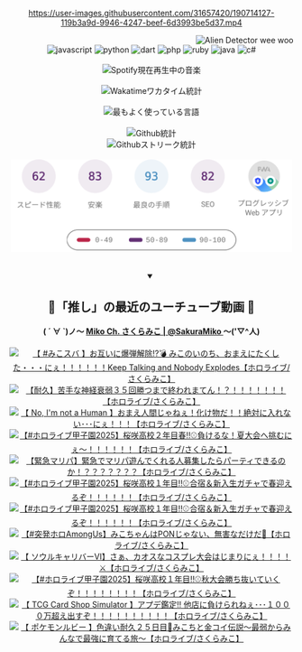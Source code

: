 <!-- START: HERO IMAGE GIF ////////// ////////// ////////// -->
<!-- <img src="@/../assets/img/gaming/ghost-of-tsushima.gif" width="100%"  alt="nellyXinwei's Hero Gif Image"/> -->
<!-- END: HERO IMAGE GIF ////////// ////////// ////////// -->

<div align="center" >  
  
<!-- START:ワンピース 第1015話「ルフィはRED ROCを使う」 -->
<https://user-images.githubusercontent.com/31657420/190714127-119b3a9d-9946-4247-beef-6d3993be5d37.mp4>
<!-- END:ワンピース 第1015話「ルフィはRED ROCを使う」 -->

<!-- START:VISITOR COUNTER -->
<div width="100%" align="right">
<img src="https://komarev.com/ghpvc/?username=nellyXinwei&label=🛸&color=grey&style=for-the-badge&labelcolor=ffffff" alt="Alien Detector wee woo"/>
</div>
<!-- END:VISITOR COUNTER -->

<!-- START: PROGRAMMING LANGUAGES -->
<!-- 色彩 Color Scheme:
#961E3A, #8A0D42, #5A0640, #4F265E, #2B355A, #3E759B, #CC4246,
#BB2649, #AD1052, #700750, #633075, #364270, #4E92C2, #FF5357
Sauce: https://www.webcreatorbox.com/inspiration/pantone-2023
-->

<img src="https://img.shields.io/badge/javascript%20-%23BB2649.svg?&style=for-the-badge&logo=javascript&logoColor=white&labelColor=961E3A" alt="javascript"/>
<img src="https://img.shields.io/badge/python%20-%23AD1052.svg?&style=for-the-badge&logo=python&logoColor=white&labelColor=8A0D42" alt="python" />
<img src="https://img.shields.io/badge/dart%20-%23700750.svg?&style=for-the-badge&logo=dart&logoColor=white&labelColor=5A0640" alt="dart"/>
<img src="https://img.shields.io/badge/php%20-%23633075.svg?&style=for-the-badge&logo=php&logoColor=white&labelColor=4F265E" alt="php"/>
<img src="https://img.shields.io/badge/ruby%20-%23364270.svg?&style=for-the-badge&logo=ruby&logoColor=white&labelColor=2B355A" alt="ruby"/>
<img src="https://img.shields.io/badge/java%20-%234E92C2.svg?&style=for-the-badge&logo=openjdk&logoColor=white&labelColor=3E759B" alt="java"/>
<img src="https://img.shields.io/badge/c%23-%23FF5357.svg?style=for-the-badge&logo=c-sharp&logoColor=white&labelColor=CC4246" alt="c#"/>  
<!-- END: PROGRAMMING LANGUAGES -->

<br>
<br>

<!-- START: MUSIC STATUS -->
  <!-- <a href="https://newojima-gsrs-20220114.vercel.app/api/now-playing?open">
    <img src="https://newojima-gsrs-20220114.vercel.app/api/now-playing" alt="Spotify現在再生中の音楽">
  </a> -->
  <img src="https://newojima-grss-20230114.vercel.app/api/spotify?border_color=transparent" alt="Spotify現在再生中の音楽" width="280px">
<!-- END: MUSIC STATUS -->

<br>
<br>

<!-- START: GITHUB STATUS -->
<!-- 色彩 Color Scheme:  #BB2649, #AD1052, #700750, #633075 -->
<img align="center" src="https://newojima-grs-20230109.vercel.app/api/wakatime?username=newojima&layout=compact&langs_count=10&locale=ja&hide_title=false&title_color=fff&hide_border=true&text_color=fff&bg_color=BB2649,BB2649,633075,633075&hide=other,css,html,bash,xml,git%20config,makefile,properties,yaml,markdown,text,json,jsx" alt="Wakatimeワカタイム統計" width="500px"/>

<br>
<br>

<!-- 色彩 Color Scheme:  #633075, #364270, #4E92C2 -->
  <img align="center" src="https://newojima-grs-20230109.vercel.app/api/top-langs?username=newojima&layout=compact&text_color=fff&icon_color=fff&hide_border=true&&locale=ja&hide_title=false&title_color=fff&include_all_commits=true&card_width=445&langs_count=11&hide=c%23,powershell,shaderlab,hlsl,makefile,jupyter%20notebook,python,html,css,shell,batchfile,less,liquid,hack,scss&bg_color=4F265E,633075,4E92C2" alt="最もよく使っている言語" width="500px"/>

<br>
<br>

<!-- 色彩 Color Scheme:  #4E92C2, #FF5357 -->
  <img align="center" src="https://newojima-grs-20230109.vercel.app/api?username=newojima&rank_icon=github&show_icons=true&&locale=ja&title_color=fff&text_color=fff&icon_color=fff&hide_border=true&hide_title=false&count_private=true&include_all_commits=true&card_width=495&disable_animations=true&bg_color=4E92C2,4E92C2,FF5357" alt="Github統計" width="500px"/>

<br>

<img align="center" src="https://streak-stats.demolab.com?user=newojima&theme=dark&hide_border=true&locale=ja&ring=BB2649&stroke=222222&background=151515&sideLabels=BB2649&currStreakLabel=ffffff&border=BB2649&fire=FF5357&currStreakNum=ffffff&sideNums=FF5357&dates=ffffff" alt="Githubストリーク統計" width="500px"/>

<br>
<br>

  <img align="center" width="500px" src="@/../assets/img/page-insights.svg" alt="Githubページの洞察"/>
  
</div>
<!-- END: GITHUB STATUS -->

<br>
<br>

<div align="center">
<details open>
  <summary>

  </summary>

  <h2 align="center">🌸「推し」の最近のユーチューブ動画 🌸</h2>
  <h4>
  ( ´ ∀ `)ノ～ 
  <a href="https://www.youtube.com/@SakuraMiko">Miko Ch. さくらみこ | @SakuraMiko
  </a>
   ～('▽^人)
  </h4>

  <!-- BEGIN YOUTUBE-CARDS -->
<a href="https://www.youtube.com/watch?v=vkBdd6cxqPs"><img src="https://ytcards.demolab.com/?id=vkBdd6cxqPs&title=%E3%80%90+%23%E3%81%BF%E3%81%93%E3%82%B9%E3%83%90+%E3%80%91%E3%81%8A%E4%BA%92%E3%81%84%E3%81%AB%E7%88%86%E5%BC%BE%E8%A7%A3%E9%99%A4%E2%81%89%F0%9F%92%A3+%E3%81%BF%E3%81%93%E3%81%AE%E3%81%84%E3%81%AE%E3%81%A1%E3%80%81%E3%81%8A%E3%81%BE%E3%81%88%E3%81%AB%E3%81%9F%E3%81%8F%E3%81%97%E3%81%9F%E3%83%BB%E3%83%BB%E3%83%BB%E3%81%AB%E3%81%87%EF%BC%81%EF%BC%81%EF%BC%81%EF%BC%81%EF%BC%81%EF%BC%81Keep+Talking+and+Nobody+Explodes%E3%80%90%E3%83%9B%E3%83%AD%E3%83%A9%E3%82%A4%E3%83%96%2F%E3%81%95%E3%81%8F%E3%82%89%E3%81%BF%E3%81%93%E3%80%91&lang=ja&timestamp=1758709273&background_color=%230d1117&title_color=%23ffffff&stats_color=%23dedede&max_title_lines=1&width=187&border_radius=5&duration=8663" alt="【 #みこスバ 】お互いに爆弾解除⁉💣 みこのいのち、おまえにたくした・・・にぇ！！！！！！Keep Talking and Nobody Explodes【ホロライブ/さくらみこ】" title="【 #みこスバ 】お互いに爆弾解除⁉💣 みこのいのち、おまえにたくした・・・にぇ！！！！！！Keep Talking and Nobody Explodes【ホロライブ/さくらみこ】"></a>
<a href="https://www.youtube.com/watch?v=AZFt3vXH89Q"><img src="https://ytcards.demolab.com/?id=AZFt3vXH89Q&title=%E3%80%90%E8%80%90%E4%B9%85%E3%80%91%E8%8B%A6%E6%89%8B%E3%81%AA%E7%A5%9E%E7%B5%8C%E8%A1%B0%E5%BC%B1%EF%BC%93%EF%BC%95%E5%9B%9E%E5%8B%9D%E3%81%A4%E3%81%BE%E3%81%A7%E7%B5%82%E3%82%8F%E3%82%8C%E3%81%BE%E3%81%A6%E3%82%93%EF%BC%81%EF%BC%9F%EF%BC%81%EF%BC%81%EF%BC%81%EF%BC%81%EF%BC%81%EF%BC%81%EF%BC%81%E3%80%90%E3%83%9B%E3%83%AD%E3%83%A9%E3%82%A4%E3%83%96%2F%E3%81%95%E3%81%8F%E3%82%89%E3%81%BF%E3%81%93%E3%80%91&lang=ja&timestamp=1758642651&background_color=%230d1117&title_color=%23ffffff&stats_color=%23dedede&max_title_lines=1&width=187&border_radius=5&duration=12905" alt="【耐久】苦手な神経衰弱３５回勝つまで終われまてん！？！！！！！！！【ホロライブ/さくらみこ】" title="【耐久】苦手な神経衰弱３５回勝つまで終われまてん！？！！！！！！！【ホロライブ/さくらみこ】"></a>
<a href="https://www.youtube.com/watch?v=uGNsmDmZziw"><img src="https://ytcards.demolab.com/?id=uGNsmDmZziw&title=%E3%80%90+No%2C+I%27m+not+a+Human+%E3%80%91%E3%81%8A%E3%81%BE%E3%81%88%E4%BA%BA%E9%96%93%E3%81%98%E3%82%83%E3%81%AD%E3%81%87%EF%BC%81%E5%8C%96%E3%81%91%E7%89%A9%E3%81%A0%EF%BC%81%EF%BC%81%E7%B5%B6%E5%AF%BE%E3%81%AB%E5%85%A5%E3%82%8C%E3%81%AA%E3%81%84%EF%BD%A5%EF%BD%A5%EF%BD%A5%E3%81%AB%E3%81%87%EF%BC%81%EF%BC%81%EF%BC%81%E3%80%90%E3%83%9B%E3%83%AD%E3%83%A9%E3%82%A4%E3%83%96%2F%E3%81%95%E3%81%8F%E3%82%89%E3%81%BF%E3%81%93%E3%80%91&lang=ja&timestamp=1758556552&background_color=%230d1117&title_color=%23ffffff&stats_color=%23dedede&max_title_lines=1&width=187&border_radius=5&duration=9738" alt="【 No, I'm not a Human 】おまえ人間じゃねぇ！化け物だ！！絶対に入れない･･･にぇ！！！【ホロライブ/さくらみこ】" title="【 No, I'm not a Human 】おまえ人間じゃねぇ！化け物だ！！絶対に入れない･･･にぇ！！！【ホロライブ/さくらみこ】"></a>
<a href="https://www.youtube.com/watch?v=Uf5IPItH1vQ"><img src="https://ytcards.demolab.com/?id=Uf5IPItH1vQ&title=%E3%80%90%23%E3%83%9B%E3%83%AD%E3%83%A9%E3%82%A4%E3%83%96%E7%94%B2%E5%AD%90%E5%9C%922025%E3%80%91%E6%A1%9C%E5%92%B2%E9%AB%98%E6%A0%A1%EF%BC%92%E5%B9%B4%E7%9B%AE%E6%98%A5%E2%80%BC%E2%9A%BE%E8%B2%A0%E3%81%91%E3%82%8B%E3%81%AA%EF%BC%81%E5%A4%8F%E5%A4%A7%E4%BC%9A%E3%81%B8%E6%8C%91%E3%82%80%E3%81%AB%E3%81%87%EF%BD%9E%EF%BC%81%EF%BC%81%EF%BC%81%EF%BC%81%EF%BC%81%EF%BC%81%E3%80%90%E3%83%9B%E3%83%AD%E3%83%A9%E3%82%A4%E3%83%96%2F%E3%81%95%E3%81%8F%E3%82%89%E3%81%BF%E3%81%93%E3%80%91&lang=ja&timestamp=1758471945&background_color=%230d1117&title_color=%23ffffff&stats_color=%23dedede&max_title_lines=1&width=187&border_radius=5&duration=14688" alt="【#ホロライブ甲子園2025】桜咲高校２年目春‼⚾負けるな！夏大会へ挑むにぇ～！！！！！！【ホロライブ/さくらみこ】" title="【#ホロライブ甲子園2025】桜咲高校２年目春‼⚾負けるな！夏大会へ挑むにぇ～！！！！！！【ホロライブ/さくらみこ】"></a>
<a href="https://www.youtube.com/watch?v=u3iZMt-On0Y"><img src="https://ytcards.demolab.com/?id=u3iZMt-On0Y&title=%E3%80%90%E7%B7%8A%E6%80%A5%E3%83%9E%E3%83%AA%E3%83%91%E3%80%91%E7%B7%8A%E6%80%A5%E3%81%A7%E3%83%9E%E3%83%AA%E3%83%91%E9%81%8A%E3%82%93%E3%81%A7%E3%81%8F%E3%82%8C%E3%82%8B%E4%BA%BA%E5%8B%9F%E9%9B%86%E3%81%97%E3%81%9F%E3%82%89%E3%83%91%E3%83%BC%E3%83%86%E3%82%A3%E3%81%A7%E3%81%8D%E3%82%8B%E3%81%AE%E3%81%8B%EF%BC%81%EF%BC%9F%EF%BC%9F%EF%BC%9F%EF%BC%9F%EF%BC%9F%EF%BC%9F%EF%BC%9F%E3%80%90%E3%83%9B%E3%83%AD%E3%83%A9%E3%82%A4%E3%83%96%2F%E3%81%95%E3%81%8F%E3%82%89%E3%81%BF%E3%81%93%E3%80%91&lang=ja&timestamp=1758381057&background_color=%230d1117&title_color=%23ffffff&stats_color=%23dedede&max_title_lines=1&width=187&border_radius=5&duration=10613" alt="【緊急マリパ】緊急でマリパ遊んでくれる人募集したらパーティできるのか！？？？？？？？【ホロライブ/さくらみこ】" title="【緊急マリパ】緊急でマリパ遊んでくれる人募集したらパーティできるのか！？？？？？？？【ホロライブ/さくらみこ】"></a>
<a href="https://www.youtube.com/watch?v=bJR9qd7PasE"><img src="https://ytcards.demolab.com/?id=bJR9qd7PasE&title=%E3%80%90%23%E3%83%9B%E3%83%AD%E3%83%A9%E3%82%A4%E3%83%96%E7%94%B2%E5%AD%90%E5%9C%922025%E3%80%91%E6%A1%9C%E5%92%B2%E9%AB%98%E6%A0%A1%EF%BC%91%E5%B9%B4%E7%9B%AE%E2%80%BC%E2%9A%BE%E5%90%88%E5%AE%BF%EF%BC%86%E6%96%B0%E5%85%A5%E7%94%9F%E3%82%AC%E3%83%81%E3%83%A3%E3%81%A7%E6%98%A5%E8%BF%8E%E3%81%88%E3%82%8B%E3%81%9E%EF%BC%81%EF%BC%81%EF%BC%81%EF%BC%81%EF%BC%81%EF%BC%81%E3%80%90%E3%83%9B%E3%83%AD%E3%83%A9%E3%82%A4%E3%83%96%2F%E3%81%95%E3%81%8F%E3%82%89%E3%81%BF%E3%81%93%E3%80%91&lang=ja&timestamp=1758296996&background_color=%230d1117&title_color=%23ffffff&stats_color=%23dedede&max_title_lines=1&width=187&border_radius=5&duration=14488" alt="【#ホロライブ甲子園2025】桜咲高校１年目‼⚾合宿＆新入生ガチャで春迎えるぞ！！！！！！【ホロライブ/さくらみこ】" title="【#ホロライブ甲子園2025】桜咲高校１年目‼⚾合宿＆新入生ガチャで春迎えるぞ！！！！！！【ホロライブ/さくらみこ】"></a>
<a href="https://www.youtube.com/watch?v=a8kNK7MYgyc"><img src="https://ytcards.demolab.com/?id=a8kNK7MYgyc&title=%E3%80%90%23%E3%83%9B%E3%83%AD%E3%83%A9%E3%82%A4%E3%83%96%E7%94%B2%E5%AD%90%E5%9C%922025%E3%80%91%E6%A1%9C%E5%92%B2%E9%AB%98%E6%A0%A1%EF%BC%91%E5%B9%B4%E7%9B%AE%E2%80%BC%E2%9A%BE%E5%90%88%E5%AE%BF%EF%BC%86%E6%96%B0%E5%85%A5%E7%94%9F%E3%82%AC%E3%83%81%E3%83%A3%E3%81%A7%E6%98%A5%E8%BF%8E%E3%81%88%E3%82%8B%E3%81%9E%EF%BC%81%EF%BC%81%EF%BC%81%EF%BC%81%EF%BC%81%EF%BC%81%E3%80%90%E3%83%9B%E3%83%AD%E3%83%A9%E3%82%A4%E3%83%96%2F%E3%81%95%E3%81%8F%E3%82%89%E3%81%BF%E3%81%93%E3%80%91&lang=ja&timestamp=1758281686&background_color=%230d1117&title_color=%23ffffff&stats_color=%23dedede&max_title_lines=1&width=187&border_radius=5&duration=1600" alt="【#ホロライブ甲子園2025】桜咲高校１年目‼⚾合宿＆新入生ガチャで春迎えるぞ！！！！！！【ホロライブ/さくらみこ】" title="【#ホロライブ甲子園2025】桜咲高校１年目‼⚾合宿＆新入生ガチャで春迎えるぞ！！！！！！【ホロライブ/さくらみこ】"></a>
<a href="https://www.youtube.com/watch?v=GP-dRMhBqJ4"><img src="https://ytcards.demolab.com/?id=GP-dRMhBqJ4&title=%E3%80%90%23%E7%AA%81%E7%99%BA%E3%83%9B%E3%83%ADAmongUs%E3%80%91%E3%81%BF%E3%81%93%E3%81%A1%E3%82%83%E3%82%93%E3%81%AFPON%E3%81%98%E3%82%83%E3%81%AA%E3%81%84%E3%80%81%E7%84%A1%E5%AE%B3%E3%81%AA%E3%81%A0%E3%81%91%E3%81%A0%F0%9F%9A%80%E3%80%90%E3%83%9B%E3%83%AD%E3%83%A9%E3%82%A4%E3%83%96%2F%E3%81%95%E3%81%8F%E3%82%89%E3%81%BF%E3%81%93%E3%80%91&lang=ja&timestamp=1758117842&background_color=%230d1117&title_color=%23ffffff&stats_color=%23dedede&max_title_lines=1&width=187&border_radius=5&duration=6949" alt="【#突発ホロAmongUs】みこちゃんはPONじゃない、無害なだけだ🚀【ホロライブ/さくらみこ】" title="【#突発ホロAmongUs】みこちゃんはPONじゃない、無害なだけだ🚀【ホロライブ/さくらみこ】"></a>
<a href="https://www.youtube.com/watch?v=Se4paq4IPSQ"><img src="https://ytcards.demolab.com/?id=Se4paq4IPSQ&title=%E3%80%90+%E3%82%BD%E3%82%A6%E3%83%AB%E3%82%AD%E3%83%A3%E3%83%AA%E3%83%90%E3%83%BC%E2%85%A5%E3%80%91%E3%81%95%E3%81%81%E3%80%81%E3%82%AB%E3%82%AA%E3%82%B9%E3%81%AA%E3%82%B3%E3%82%B9%E3%83%97%E3%83%AC%E5%A4%A7%E4%BC%9A%E3%81%AF%E3%81%98%E3%81%BE%E3%82%8A%E3%81%AB%E3%81%87%EF%BC%81%EF%BC%81%EF%BC%81%EF%BC%81%E2%9A%94%E3%80%90%E3%83%9B%E3%83%AD%E3%83%A9%E3%82%A4%E3%83%96%2F%E3%81%95%E3%81%8F%E3%82%89%E3%81%BF%E3%81%93%E3%80%91&lang=ja&timestamp=1758039334&background_color=%230d1117&title_color=%23ffffff&stats_color=%23dedede&max_title_lines=1&width=187&border_radius=5&duration=10759" alt="【 ソウルキャリバーⅥ】さぁ、カオスなコスプレ大会はじまりにぇ！！！！⚔【ホロライブ/さくらみこ】" title="【 ソウルキャリバーⅥ】さぁ、カオスなコスプレ大会はじまりにぇ！！！！⚔【ホロライブ/さくらみこ】"></a>
<a href="https://www.youtube.com/watch?v=lC4N0sfR55o"><img src="https://ytcards.demolab.com/?id=lC4N0sfR55o&title=%E3%80%90%23%E3%83%9B%E3%83%AD%E3%83%A9%E3%82%A4%E3%83%96%E7%94%B2%E5%AD%90%E5%9C%922025%E3%80%91%E6%A1%9C%E5%92%B2%E9%AB%98%E6%A0%A1%EF%BC%91%E5%B9%B4%E7%9B%AE%E2%80%BC%E2%9A%BE%E7%A7%8B%E5%A4%A7%E4%BC%9A%E5%8B%9D%E3%81%A1%E6%8A%9C%E3%81%84%E3%81%A6%E3%81%84%E3%81%8F%E3%81%9E%EF%BC%81%EF%BC%81%EF%BC%81%EF%BC%81%EF%BC%81%EF%BC%81%EF%BC%81%EF%BC%81%E3%80%90%E3%83%9B%E3%83%AD%E3%83%A9%E3%82%A4%E3%83%96%2F%E3%81%95%E3%81%8F%E3%82%89%E3%81%BF%E3%81%93%E3%80%91&lang=ja&timestamp=1757871259&background_color=%230d1117&title_color=%23ffffff&stats_color=%23dedede&max_title_lines=1&width=187&border_radius=5&duration=22089" alt="【#ホロライブ甲子園2025】桜咲高校１年目‼⚾秋大会勝ち抜いていくぞ！！！！！！！！【ホロライブ/さくらみこ】" title="【#ホロライブ甲子園2025】桜咲高校１年目‼⚾秋大会勝ち抜いていくぞ！！！！！！！！【ホロライブ/さくらみこ】"></a>
<a href="https://www.youtube.com/watch?v=ryXxPyQBv-M"><img src="https://ytcards.demolab.com/?id=ryXxPyQBv-M&title=%E3%80%90+TCG+Card+Shop+Simulator+%E3%80%91%E3%82%A2%E3%83%97%E3%83%87%E9%91%91%E5%AE%9A%E2%80%BC+%E4%BB%96%E5%BA%97%E3%81%AB%E8%B2%A0%E3%81%91%E3%82%89%E3%82%8C%E3%81%AD%E3%81%87%EF%BD%A5%EF%BD%A5%EF%BD%A5%EF%BC%91%EF%BC%90%EF%BC%90%EF%BC%90%E4%B8%87%E8%B6%85%E3%81%88%E5%87%BA%E3%81%99%E3%81%9E%EF%BC%81%EF%BC%81%EF%BC%81%EF%BC%81%EF%BC%81%EF%BC%81%EF%BC%81%EF%BC%81%EF%BC%81%EF%BC%81%E3%80%90%E3%83%9B%E3%83%AD%E3%83%A9%E3%82%A4%E3%83%96%2F%E3%81%95%E3%81%8F%E3%82%89%E3%81%BF%E3%81%93%E3%80%91&lang=ja&timestamp=1757766769&background_color=%230d1117&title_color=%23ffffff&stats_color=%23dedede&max_title_lines=1&width=187&border_radius=5&duration=4697" alt="【 TCG Card Shop Simulator 】アプデ鑑定‼ 他店に負けられねぇ･･･１０００万超え出すぞ！！！！！！！！！！【ホロライブ/さくらみこ】" title="【 TCG Card Shop Simulator 】アプデ鑑定‼ 他店に負けられねぇ･･･１０００万超え出すぞ！！！！！！！！！！【ホロライブ/さくらみこ】"></a>
<a href="https://www.youtube.com/watch?v=KK3xm0oTas4"><img src="https://ytcards.demolab.com/?id=KK3xm0oTas4&title=%E3%80%90+%E3%83%9D%E3%82%B1%E3%83%A2%E3%83%B3%E3%83%AB%E3%83%93%E3%83%BC+%E3%80%91%E8%89%B2%E9%81%95%E3%81%84%E8%80%90%E4%B9%85%EF%BC%92%EF%BC%95%E6%97%A5%E7%9B%AE%F0%9F%8E%A3%E3%81%BF%E3%81%93%E3%81%A1%E3%81%A8%E9%87%91%E3%82%B3%E3%82%A4%E4%BC%9D%E8%AA%AC%EF%BD%9E%E6%9C%80%E5%BC%B1%E3%81%8B%E3%82%89%E3%81%BF%E3%82%93%E3%81%AA%E3%81%A7%E6%9C%80%E5%BC%B7%E3%81%AB%E8%82%B2%E3%81%A6%E3%82%8B%E6%97%85%EF%BD%9E%E3%80%90%E3%83%9B%E3%83%AD%E3%83%A9%E3%82%A4%E3%83%96%2F%E3%81%95%E3%81%8F%E3%82%89%E3%81%BF%E3%81%93%E3%80%91&lang=ja&timestamp=1757692073&background_color=%230d1117&title_color=%23ffffff&stats_color=%23dedede&max_title_lines=1&width=187&border_radius=5&duration=12503" alt="【 ポケモンルビー 】色違い耐久２５日目🎣みこちと金コイ伝説～最弱からみんなで最強に育てる旅～【ホロライブ/さくらみこ】" title="【 ポケモンルビー 】色違い耐久２５日目🎣みこちと金コイ伝説～最弱からみんなで最強に育てる旅～【ホロライブ/さくらみこ】"></a>
<!-- END YOUTUBE-CARDS -->

</div>
  
</details>
